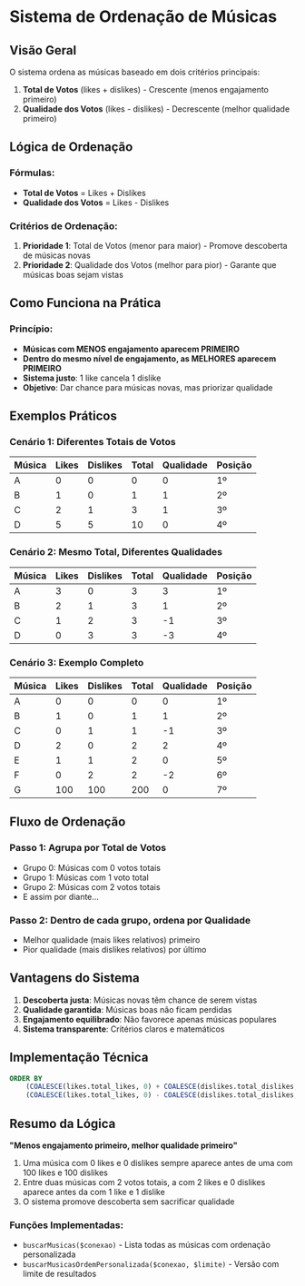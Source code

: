 # Sistema de Ordenação de Músicas

## Visão Geral
O sistema ordena as músicas baseado em dois critérios principais:
1. **Total de Votos** (likes + dislikes) - Crescente (menos engajamento primeiro)
2. **Qualidade dos Votos** (likes - dislikes) - Decrescente (melhor qualidade primeiro)

## Lógica de Ordenação

### Fórmulas:
- **Total de Votos** = Likes + Dislikes
- **Qualidade dos Votos** = Likes - Dislikes

### Critérios de Ordenação:
1. **Prioridade 1**: Total de Votos (menor para maior) - Promove descoberta de músicas novas
2. **Prioridade 2**: Qualidade dos Votos (melhor para pior) - Garante que músicas boas sejam vistas

## Como Funciona na Prática

### Princípio:
- **Músicas com MENOS engajamento aparecem PRIMEIRO**
- **Dentro do mesmo nível de engajamento, as MELHORES aparecem PRIMEIRO**
- **Sistema justo**: 1 like cancela 1 dislike
- **Objetivo**: Dar chance para músicas novas, mas priorizar qualidade

## Exemplos Práticos

### Cenário 1: Diferentes Totais de Votos
| Música | Likes | Dislikes | Total | Qualidade | Posição |
|--------|-------|----------|-------|-----------|---------|
| A      | 0     | 0        | 0     | 0         | 1º      |
| B      | 1     | 0        | 1     | 1         | 2º      |
| C      | 2     | 1        | 3     | 1         | 3º      |
| D      | 5     | 5        | 10    | 0         | 4º      |

### Cenário 2: Mesmo Total, Diferentes Qualidades
| Música | Likes | Dislikes | Total | Qualidade | Posição |
|--------|-------|----------|-------|-----------|---------|
| A      | 3     | 0        | 3     | 3         | 1º      |
| B      | 2     | 1        | 3     | 1         | 2º      |
| C      | 1     | 2        | 3     | -1        | 3º      |
| D      | 0     | 3        | 3     | -3        | 4º      |

### Cenário 3: Exemplo Completo
| Música | Likes | Dislikes | Total | Qualidade | Posição |
|--------|-------|----------|-------|-----------|---------|
| A      | 0     | 0        | 0     | 0         | 1º      |
| B      | 1     | 0        | 1     | 1         | 2º      |
| C      | 0     | 1        | 1     | -1        | 3º      |
| D      | 2     | 0        | 2     | 2         | 4º      |
| E      | 1     | 1        | 2     | 0         | 5º      |
| F      | 0     | 2        | 2     | -2        | 6º      |
| G      | 100   | 100      | 200   | 0         | 7º      |

## Fluxo de Ordenação

### Passo 1: Agrupa por Total de Votos
- Grupo 0: Músicas com 0 votos totais
- Grupo 1: Músicas com 1 voto total
- Grupo 2: Músicas com 2 votos totais
- E assim por diante...

### Passo 2: Dentro de cada grupo, ordena por Qualidade
- Melhor qualidade (mais likes relativos) primeiro
- Pior qualidade (mais dislikes relativos) por último

## Vantagens do Sistema

1. **Descoberta justa**: Músicas novas têm chance de serem vistas
2. **Qualidade garantida**: Músicas boas não ficam perdidas
3. **Engajamento equilibrado**: Não favorece apenas músicas populares
4. **Sistema transparente**: Critérios claros e matemáticos

## Implementação Técnica

```sql
ORDER BY 
    (COALESCE(likes.total_likes, 0) + COALESCE(dislikes.total_dislikes, 0)) ASC,
    (COALESCE(likes.total_likes, 0) - COALESCE(dislikes.total_dislikes, 0)) DESC
```

## Resumo da Lógica

**"Menos engajamento primeiro, melhor qualidade primeiro"**

1. Uma música com 0 likes e 0 dislikes sempre aparece antes de uma com 100 likes e 100 dislikes
2. Entre duas músicas com 2 votos totais, a com 2 likes e 0 dislikes aparece antes da com 1 like e 1 dislike
3. O sistema promove descoberta sem sacrificar qualidade

### Funções Implementadas:
- `buscarMusicas($conexao)` - Lista todas as músicas com ordenação personalizada
- `buscarMusicasOrdemPersonalizada($conexao, $limite)` - Versão com limite de resultados